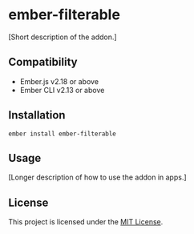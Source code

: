 ember-filterable
==============================================================================

[Short description of the addon.]


Compatibility
------------------------------------------------------------------------------

* Ember.js v2.18 or above
* Ember CLI v2.13 or above


Installation
------------------------------------------------------------------------------

```
ember install ember-filterable
```


Usage
------------------------------------------------------------------------------

[Longer description of how to use the addon in apps.]


License
------------------------------------------------------------------------------

This project is licensed under the [MIT License](LICENSE.md).
